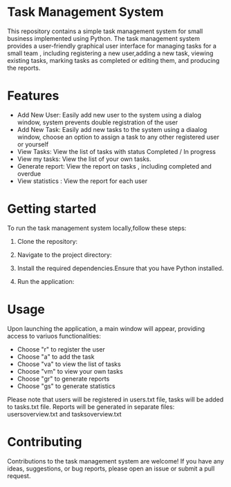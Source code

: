 # Task Management System
This repository contains a simple task management system for small business implemented using Python.                      The task management system provides a user-friendly graphical user interface for managing tasks for a small team , including registering a new user,adding a new task,  viewing existing tasks, marking tasks as completed or editing them, and producing the reports.

# Features
- Add New User: Easily add new user to the system using a dialog window, system prevents double registration of the user
- Add New Task: Easily add new tasks to the system using a diaalog window, choose an option to assign a task to any other registered user or yourself
- View Tasks: View the list of tasks with status Completed / In progress
- View my tasks: View the list of your own tasks.
- Generate report: View the report on tasks , including completed and overdue
- View statistics : View the report for each user

# Getting started
To run the task management system locally,follow these steps:
1. Clone the repository:
   
2. Navigate to the project directory:

3. Install the required dependencies.Ensure that you have Python installed.

4. Run the application:

# Usage
Upon launching the application, a main window will appear, providing access to variuos functionalities:
- Choose "r" to register the user
- Choose "a" to add the task
- Choose "va" to view the list of tasks
- Choose "vm" to view your own tasks
- Choose "gr" to generate reports
- Choose "gs" to generate statistics
  
Please note that users will be registered in users.txt file, tasks will be added to tasks.txt file.
Reports will be generated in separate files: usersoverview.txt and tasksoverview.txt

# Contributing
Contributions to the task management system are welcome! If you have any ideas, suggestions, or bug reports, please open an issue or submit a pull request.

